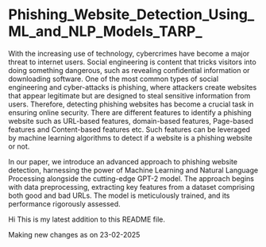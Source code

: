 # Phishing_Website_Detection_Using_ML_and_NLP_Models_TARP_

With the increasing use of technology, cybercrimes have become a major threat to internet users. Social engineering is content that tricks visitors into doing something dangerous, such as revealing confidential information or downloading software. One of the most common types of social engineering and cyber-attacks is phishing, where attackers create websites that appear legitimate but are designed to steal sensitive information from users. Therefore, detecting phishing websites has become a crucial task in ensuring online security. There are different features to identify a phishing website such as URL-based features, domain-based features, Page-based features and Content-based features etc. Such features can be leveraged by machine learning algorithms to detect if a website is a phishing website or not.

In our paper, we introduce an advanced approach to phishing website detection, harnessing the power of Machine Learning and Natural Language Processing alongside the cutting-edge GPT-2 model. The approach begins with data preprocessing, extracting key features from a dataset comprising both good and bad URLs. The model is meticulously trained, and its performance rigorously assessed.


Hi This is my latest addition to this README file.

Making new changes as on 23-02-2025